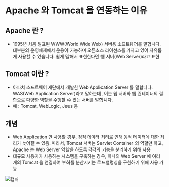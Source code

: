# Apache 와 Tomcat 을 연동하는 이유

## Apache 란 ?
- 1995년 처음 발표된 WWW(World Wide Web) 서버용 소프트웨어를 말합니다. 대부분의 운영체제에서 운용이 가능하며 오픈소스 라이선스를 가지고 있어 자유롭게 사용할 수 있습니다. 쉽게 말해서 표현한다면 웹 서버(Web Server)라고 표현

## Tomcat 이란 ?
- 아파치 소프트웨어 재단에서 개발한 Web Application Server 를 말합니다. WAS(Web Application Server)라고 말하는데, 이는 웹 서버와 웹 컨테이너의 결합으로 다양한 역할을 수행할 수 있는 서버를 말합니다.
- 예 : Tomcat, WebLogic, Jeus 등

## 개념
- Web Application 만 사용할 경우, 정적 데이터 처리로 인해 동적 데이터에 대한 처리가 늦어질 수 있음. 따라서, Tomcat 서버는 Servlet Container 의 역할만 하고, Apache 는 Web Server 역할을 하도록 각각의 기능을 분리하기 위해 사용
- 대규모 사용자가 사용하는 시스템을 구축하는 경우, 하나의 Web Server 에 여러 개의 Tomcat 을 연결하여 부하를 분산시키는 로드밸렁싱을 구현하기 위해 사용 가능

![캡처](https://madplay.github.io/img/post/2018-01-05-apache-tomcat-modjk-1.png)


